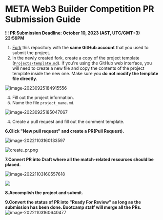 # META Web3 Builder Competition PR Submission Guide

!!!  **PR Submission Deadline: October 10, 2023 (AST, UTC/GMT+3) 23:59PM**

1. [Fork](https://github.com/WhiteMatrixTech/META-Web3-Builder-Competition/fork) this repository with the **same GitHub account** that you used to submit the project.
2. In the newly created fork, create a copy of the project template ([`Projects/template.md`](Projects/template.md)). If you're using the GitHub web interface, you will need to create a new file and copy the contents of the project template inside the new one. Make sure you **do not modify the template file directly**.

![image-20230925184915556](C:\Users\white\Desktop\1234.assets\image-20230925184915556.png)


4. Fill out the project information.
5. Name the file `project_name.md`.

![image-20230925185047067](C:\Users\white\Desktop\1234.assets\image-20230925185047067.png)


4. Create a pull request and fill out the comment template.

**6.Click "New pull request" and create a PR(Pull Request).**

![image-20221103160133597](https://d11chu8p22a2zy.cloudfront.net/Middle-East-Turkey-Africa-Web3-Hackathon-Competition/image-20221103160133597.png)

![create_pr.png](https://d11chu8p22a2zy.cloudfront.net/Middle-East-Turkey-Africa-Web3-Hackathon-Competition/create_pr.png)

**7.Convert PR into Draft where all the match-related resources should be placed.**

![image-20221103160557618](https://d11chu8p22a2zy.cloudfront.net/Middle-East-Turkey-Africa-Web3-Hackathon-Competition/image-20221103160557618.png)

![](	
https://d3f4u6mt7x0ttm.cloudfront.net/8237.png)

**8.Accomplish the project and submit.**

**9.Convert the status of PR into "Ready For Review" as long as the submission has been done. Bootcamp staff will merge all the PRs.**
![image-20221103160640477](https://d11chu8p22a2zy.cloudfront.net/Middle-East-Turkey-Africa-Web3-Hackathon-Competition/image-20221103160640477.png)
